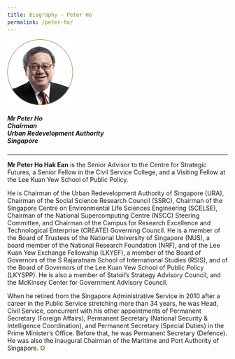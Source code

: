 ```yaml
---
title: Biography — Peter Ho
permalink: /peter-ho/
---
```


<div style="width:150px"><img src="/images/jury/peter-ho.png" alt="Peter Ho" /></div>

##### **Mr Peter Ho** <br> Chairman <br> Urban Redevelopment Authority <br> Singapore

---

**Mr Peter Ho Hak Ean**  is the Senior Advisor to the Centre for Strategic Futures, a Senior Fellow in the Civil Service College, and a Visiting Fellow at the Lee Kuan Yew School of Public Policy.  
  
He is Chairman of the Urban Redevelopment Authority of Singapore (URA), Chairman of the Social Science Research Council (SSRC), Chairman of the Singapore Centre on Environmental Life Sciences Engineering (SCELSE), Chairman of the National Supercomputing Centre (NSCC) Steering Committee, and Chairman of the Campus for Research Excellence and Technological Enterprise (CREATE) Governing Council. He is a member of the Board of Trustees of the National University of Singapore (NUS), a board member of the National Research Foundation (NRF), and of the Lee Kuan Yew Exchange Fellowship (LKYEF), a member of the Board of Governors of the S Rajaratnam School of International Studies (RSIS), and of the Board of Governors of the Lee Kuan Yew School of Public Policy (LKYSPP). He is also a member of Statoil’s Strategy Advisory Council, and the McKinsey Center for Government Advisory Council.  
  
When he retired from the Singapore Administrative Service in 2010 after a career in the Public Service stretching more than 34 years, he was Head, Civil Service, concurrent with his other appointments of Permanent Secretary (Foreign Affairs), Permanent Secretary (National Security & Intelligence Coordination), and Permanent Secretary (Special Duties) in the Prime Minister’s Office. Before that, he was Permanent Secretary (Defence). He was also the inaugural Chairman of the Maritime and Port Authority of Singapore. **<font color="#967942">O</font>**
